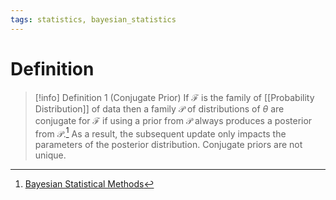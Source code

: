 ```yaml
---
tags: statistics, bayesian_statistics
---
```


# Definition

> [!info] Definition 1 (Conjugate Prior)
> If $\mathcal{F}$ is the family of [[Probability Distribution]] of data then a family $\mathcal{P}$ of distributions of $\theta$ are conjugate for $\mathcal{F}$ if using a prior from $\mathcal{P}$ always produces a posterior from $\mathcal{P}$.[^1] 
> As a result, the subsequent update only impacts the parameters of the posterior distribution.
> Conjugate priors are not unique.

[^1]: [Bayesian Statistical Methods](zotero://open-pdf/library/items/ELV3M9SP?page=55)